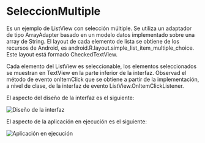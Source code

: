 # SeleccionMultiple

Es un ejemplo de ListView con selección múltiple. Se utiliza un adaptador de tipo ArrayAdapter basado en un modelo datos implementado sobre una array de String. El layout de cada elemento de lista se obtiene de los recursos de Android, es android.R.layout.simple_list_item_multiple_choice. Este layout está formado CheckedTextView.

Cada elemento del ListView es seleccionable, los elementos seleccionados se muestran en TextView en la parte inferior de la interfaz. Observad el método de evento onItemClick que se obtiene a partir de la implementación, a nivel de clase, de la interfaz de evento ListView.OnItemClickListener.

El aspecto del diseño de la interfaz es el siguiente:

![Diseño de la interfaz](https://pmdmdam2.github.io/SeleccionMultiple/app/src/main/assets/lista_multiple.png)

El aspecto de la aplicación en ejecución es el siguiente:

![Aplicación en ejecución](https://pmdmdam2.github.io/SeleccionMultiple/app/src/main/assets/prueba_lista_multiple.png)
